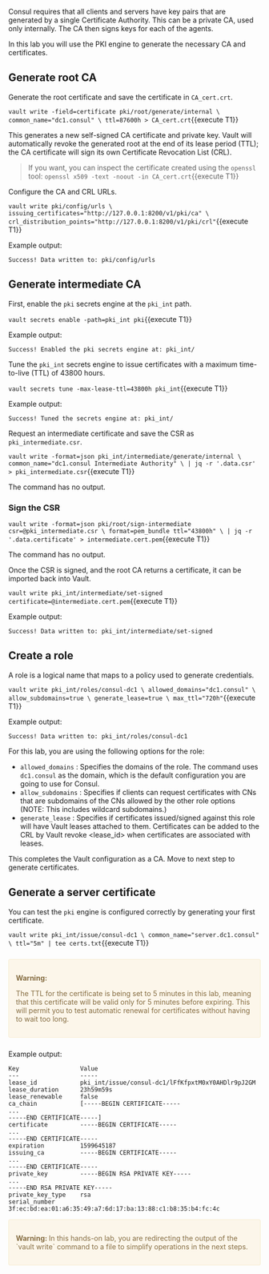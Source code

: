 Consul requires that all clients and servers have key pairs that are generated by a single Certificate Authority. This can be a private CA, used only internally. The CA then signs keys for each of the agents.

In this lab you will use the PKI engine to generate the necessary CA and certificates.

## Generate root CA

Generate the root certificate and save the certificate in `CA_cert.crt`.

`vault write -field=certificate pki/root/generate/internal \
        common_name="dc1.consul" \
        ttl=87600h > CA_cert.crt`{{execute T1}}

This generates a new self-signed CA certificate and private key.
Vault will automatically revoke the generated root at the end of its lease period (TTL);
the CA certificate will sign its own Certificate Revocation List (CRL).

> If you want, you can inspect the certificate created using the `openssl` tool:
> `openssl x509 -text -noout -in CA_cert.crt`{{execute T1}}

Configure the CA and CRL URLs.

`vault write pki/config/urls \
        issuing_certificates="http://127.0.0.1:8200/v1/pki/ca" \
        crl_distribution_points="http://127.0.0.1:8200/v1/pki/crl"`{{execute T1}}

Example output:

```
Success! Data written to: pki/config/urls
```

## Generate intermediate CA

First, enable the `pki` secrets engine at the `pki_int` path.

`vault secrets enable -path=pki_int pki`{{execute T1}}

Example output:

```
Success! Enabled the pki secrets engine at: pki_int/
```

Tune the `pki_int` secrets engine to issue certificates
with a maximum time-to-live (TTL) of 43800 hours.

`vault secrets tune -max-lease-ttl=43800h pki_int`{{execute T1}}

Example output:

```
Success! Tuned the secrets engine at: pki_int/
```

Request an intermediate certificate and save the CSR as `pki_intermediate.csr`.

`vault write -format=json pki_int/intermediate/generate/internal \
        common_name="dc1.consul Intermediate Authority" \
        | jq -r '.data.csr' > pki_intermediate.csr`{{execute T1}}

The command has no output.

### Sign the CSR

`vault write -format=json pki/root/sign-intermediate csr=@pki_intermediate.csr \
        format=pem_bundle ttl="43800h" \
        | jq -r '.data.certificate' > intermediate.cert.pem`{{execute T1}}

The command has no output.

Once the CSR is signed, and the root CA returns a certificate,
it can be imported back into Vault.

`vault write pki_int/intermediate/set-signed certificate=@intermediate.cert.pem`{{execute T1}}

Example output:

```
Success! Data written to: pki_int/intermediate/set-signed
```

## Create a role

A role is a logical name that maps to a policy used to generate credentials.

`vault write pki_int/roles/consul-dc1 \
        allowed_domains="dc1.consul" \
        allow_subdomains=true \
        generate_lease=true \
        max_ttl="720h"`{{execute T1}}

Example output:

```
Success! Data written to: pki_int/roles/consul-dc1
```

For this lab, you are using the following options for the role:

* `allowed_domains` :  Specifies the domains of the role. The command uses `dc1.consul` as the domain, which is the default configuration you are going to use for Consul.
* `allow_subdomains` : Specifies if clients can request certificates with CNs that are subdomains of the CNs allowed by the other role options (NOTE: This includes wildcard subdomains.)
* `generate_lease` :   Specifies if certificates issued/signed against this role will have Vault leases attached to them. Certificates can be added to the CRL by Vault revoke <lease_id> when certificates are associated with leases.

This completes the Vault configuration as a CA.
Move to next step to generate certificates.

<!-- This could go to next step -->

## Generate a server certificate

You can test the `pki` engine is configured correctly by generating your first certificate.

`vault write pki_int/issue/consul-dc1 \
  common_name="server.dc1.consul" \
  ttl="5m" | tee certs.txt`{{execute T1}}

<div style="background-color:#fcf6ea; color:#866d42; border:1px solid #f8ebcf; padding:1em; border-radius:3px; margin:24px 0;">
  <p><strong>Warning:</strong><br>
  
  The TTL for the certificate is being set to 5 minutes in this lab, meaning that this certificate will be valid only for 5 minutes before expiring. This will permit you to test automatic renewal for certificates without having to wait too long. 

</p></div>


Example output:

```
Key                 Value
---                 -----
lease_id            pki_int/issue/consul-dc1/lFfKfpxtM0xY0AHDlr9pJ2GM
lease_duration      23h59m59s
lease_renewable     false
ca_chain            [-----BEGIN CERTIFICATE-----
...
-----END CERTIFICATE-----]
certificate         -----BEGIN CERTIFICATE-----
...
-----END CERTIFICATE-----
expiration          1599645187
issuing_ca          -----BEGIN CERTIFICATE-----
...
-----END CERTIFICATE-----
private_key         -----BEGIN RSA PRIVATE KEY-----
...
-----END RSA PRIVATE KEY-----
private_key_type    rsa
serial_number       3f:ec:bd:ea:01:a6:35:49:a7:6d:17:ba:13:88:c1:b8:35:b4:fc:4c
```

<div style="background-color:#fcf6ea; color:#866d42; border:1px solid #f8ebcf; padding:1em; border-radius:3px;">
  <p><strong>Warning: </strong>
  In this hands-on lab, you are redirecting the output of the `vault write` command to a file to simplify operations in the next steps.
</p></div>